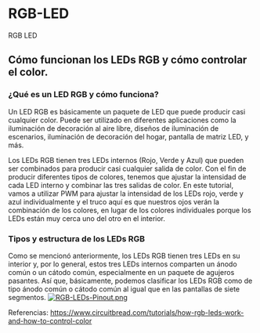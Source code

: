 # RGB-LED
RGB LED 

## Cómo funcionan los LEDs RGB y cómo controlar el color.
### ¿Qué es un LED RGB y cómo funciona?
Un LED RGB es básicamente un paquete de LED que puede producir casi cualquier color. Puede ser utilizado en diferentes aplicaciones como la iluminación de decoración al aire libre, diseños de iluminación de escenarios, iluminación de decoración del hogar, pantalla de matriz LED, y más.

Los LEDs RGB tienen tres LEDs internos (Rojo, Verde y Azul) que pueden ser combinados para producir casi cualquier salida de color. Con el fin de producir diferentes tipos de colores, tenemos que ajustar la intensidad de cada LED interno y combinar las tres salidas de color. En este tutorial, vamos a utilizar PWM para ajustar la intensidad de los LEDs rojo, verde y azul individualmente y el truco aquí es que nuestros ojos verán la combinación de los colores, en lugar de los colores individuales porque los LEDs están muy cerca uno del otro en el interior.

### Tipos y estructura de los LEDs RGB
Como se mencionó anteriormente, los LEDs RGB tienen tres LEDs en su interior y, por lo general, estos tres LEDs internos comparten un ánodo común o un cátodo común, especialmente en un paquete de agujeros pasantes. Así que, básicamente, podemos clasificar los LEDs RGB como de tipo ánodo común o cátodo común al igual que en las pantallas de siete segmentos.
[![RGB-LEDs-Pinout.png](https://i.postimg.cc/7h2YLqh7/RGB-LEDs-Pinout.png)](https://postimg.cc/xN9SxDKT)




Referencias:
https://www.circuitbread.com/tutorials/how-rgb-leds-work-and-how-to-control-color 
